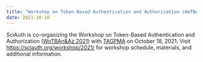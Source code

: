 ```yaml
---
title: "Workshop on Token-Based Authentication and Authorization (WoTBAn&Az 2021)"
date: 2021-10-18
---
```


SciAuth is co-organizing the Workshop on Token-Based Authentication and Authorization ([WoTBAn&Az 2021](https://sciauth.org/workshop/2021/)) with [TAGPMA](https://www.tagpma.org/) on October 18, 2021. Visit https://sciauth.org/workshop/2021/ for workshop schedule, materials, and additional information.
